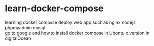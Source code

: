 # learn-docker-compose
learning docker compose deploy web app such as nginx nodejs phpmyadmin mysql
<br>
go to google  and how to install docker compose in Ubontu x.version in digitalOcean

